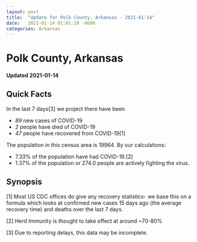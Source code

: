 ```yaml
---
layout: post
title:  "Update for Polk County, Arkansas - 2021-01-14"
date:   2021-01-14 01:01:29 -0600
categories: Arkansas
---
```


# Polk County, Arkansas
#### Updated 2021-01-14

## Quick Facts

In the last 7 days[3] we project there have been
- *89* new cases of COVID-19
- *2* people have died of COVID-19
- *47* people have recovered from COVID-19[1]

The population in this census area is 19964. By our calculations:
- 7.33% of the population have had COVID-19.[2]
- 1.37% of the population or 274.0 people are actively fighting the virus.

## Synopsis




[1] Most US CDC offices do give any recovery statistics- we base this on a formula which looks at confirmed new cases
15 days ago (the average recovery time) and deaths over the last 7 days.

[2] Herd Immunity is thought to take effect at around ~70-80%

[3] Due to reporting delays, this data may be incomplete.
 
    